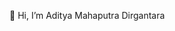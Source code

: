 👋 Hi, I’m Aditya Mahaputra Dirgantara

<!---
aditmdd/aditmdd is a ✨ special ✨ repository because its `README.md` (this file) appears on your GitHub profile.
You can click the Preview link to take a look at your changes.
--->
